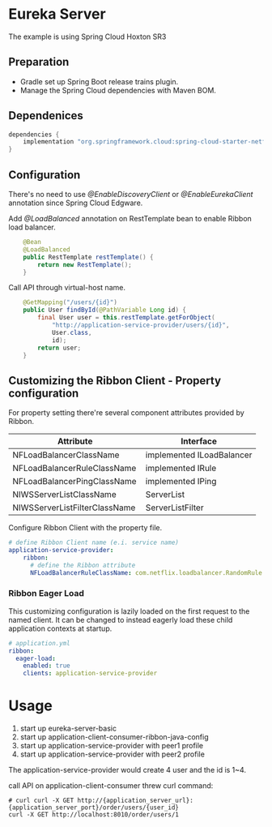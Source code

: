 # Eureka Server
The example is using Spring Cloud Hoxton SR3

## Preparation
- Gradle set up Spring Boot release trains plugin.
- Manage the Spring Cloud dependencies with Maven BOM.

## Dependenices
```groovy
dependencies {
    implementation "org.springframework.cloud:spring-cloud-starter-netflix-eureka-client"
}
```
## Configuration
There's no need to use _@EnableDiscoveryClient_ or _@EnableEurekaClient_ annotation since Spring Cloud Edgware.

Add _@LoadBalanced_ annotation on RestTemplate bean to enable Ribbon load balancer.
```java
    @Bean
    @LoadBalanced
    public RestTemplate restTemplate() {
        return new RestTemplate();
    }
```

Call API through virtual-host name.
```java
    @GetMapping("/users/{id}")
    public User findById(@PathVariable Long id) {
        final User user = this.restTemplate.getForObject(
            "http://application-service-provider/users/{id}",
            User.class, 
            id);
        return user;
    }
```

## Customizing the Ribbon Client - Property configuration
For property setting there're several component attributes provided by Ribbon.

| Attribute | Interface |
|-----|-----|
| NFLoadBalancerClassName | implemented ILoadBalancer |
| NFLoadBalancerRuleClassName | implemented IRule |
| NFLoadBalancerPingClassName | implemented IPing |
| NIWSServerListClassName | ServerList |
| NIWSServerListFilterClassName | ServerListFilter |

Configure Ribbon Client with the property file.
```yaml
# define Ribbon Client name (e.i. service name)
application-service-provider:
    ribbon:
      # define the Ribbon attribute 
      NFLoadBalancerRuleClassName: com.netflix.loadbalancer.RandomRule
```

### Ribbon Eager Load
This customizing configuration is lazily loaded on the first request to the named client. It can be changed to instead eagerly load these child application contexts at startup.
```yaml
# application.yml
ribbon:
  eager-load:
    enabled: true
    clients: application-service-provider
```

# Usage
1. start up eureka-server-basic
2. start up application-client-consumer-ribbon-java-config
3. start up application-service-provider with peer1 profile
4. start up application-service-provider with peer2 profile

The application-service-provider would create 4 user and the id is 1~4.

call API on application-client-consumer threw curl command:
```shell script
# curl curl -X GET http://{application_server_url}:{application_server_port}/order/users/{user_id}
curl -X GET http://localhost:8010/order/users/1
```